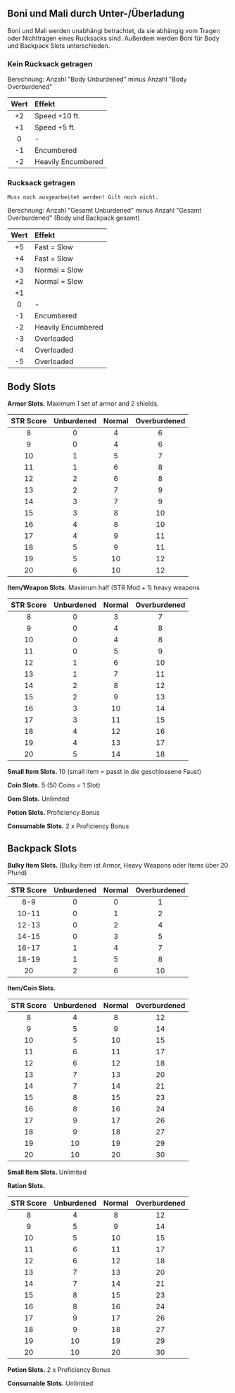

## Boni und Mali durch Unter-/Überladung

Boni und Mali werden unabhängi betrachtet, da sie abhängig vom Tragen oder Nichttragen eines Rucksacks sind. Außerdem werden Boni für Body und Backpack Slots unterschieden.

### Kein Rucksack getragen

Berechnung: Anzahl "Body Unburdened" minus Anzahl "Body Overburdened"

| Wert | Effekt             |
| :--: | :----------------- |
|  +2  | Speed +10 ft.      |
|  +1  | Speed +5 ft.       |
|  0   | -                  |
|  -1  | Encumbered         |
|  -2  | Heavily Encumbered |


### Rucksack getragen

    Muss noch ausgearbeitet werden! Gilt noch nicht.

Berechnung: Anzahl "Gesamt Unburdened" minus Anzahl "Gesamt Overburdened" (Body und Backpack gesamt)

| Wert | Effekt             |
| :--: | :----------------- |
|  +5  | Fast = Slow        |
|  +4  | Fast = Slow        |
|  +3  | Normal = Slow      |
|  +2  | Normal = Slow      |
|  +1  |                    |
|  0   | -                  |
|  -1  | Encumbered         |
|  -2  | Heavily Encumbered |
|  -3  | Overloaded         |
|  -4  | Overloaded         |
|  -5  | Overloaded         |


## Body Slots

**Armor Slots.** Maximum 1 set of armor and 2 shields.

| STR Score | Unburdened | Normal | Overburdened |
| :-------: | :--------: | :----: | :----------: |
|     8     |     0      |   4    |      6       |
|     9     |     0      |   4    |      6       |
|    10     |     1      |   5    |      7       |
|    11     |     1      |   6    |      8       |
|    12     |     2      |   6    |      8       |
|    13     |     2      |   7    |      9       |
|    14     |     3      |   7    |      9       |
|    15     |     3      |   8    |      10      |
|    16     |     4      |   8    |      10      |
|    17     |     4      |   9    |      11      |
|    18     |     5      |   9    |      11      |
|    19     |     5      |   10   |      12      |
|    20     |     6      |   10   |      12      |

**Item/Weapon Slots.** Maximum half (STR Mod + 1) heavy weapons

| STR Score | Unburdened | Normal | Overburdened |
| :-------: | :--------: | :----: | :----------: |
|     8     |     0      |   3    |      7       |
|     9     |     0      |   4    |      8       |
|    10     |     0      |   4    |      8       |
|    11     |     0      |   5    |      9       |
|    12     |     1      |   6    |      10      |
|    13     |     1      |   7    |      11      |
|    14     |     2      |   8    |      12      |
|    15     |     2      |   9    |      13      |
|    16     |     3      |   10   |      14      |
|    17     |     3      |   11   |      15      |
|    18     |     4      |   12   |      16      |
|    19     |     4      |   13   |      17      |
|    20     |     5      |   14   |      18      |


**Small Item Slots.** 10 (small item = passt in die geschlossene Faust)

**Coin Slots.** 5 (50 Coins = 1 Slot)

**Gem Slots.** Unlimited

**Potion Slots.** Proficiency Bonus

**Consumable Slots.** 2 x Proficiency Bonus


## Backpack Slots

**Bulky Item Slots.** (Bulky Item ist Armor, Heavy Weapons oder Items über 20 Pfund)

| STR Score | Unburdened | Normal | Overburdened |
| :-------: | :--------: | :----: | :----------: |
|    8-9    |     0      |   0    |      1       |
|   10-11   |     0      |   1    |      2       |
|   12-13   |     0      |   2    |      4       |
|   14-15   |     0      |   3    |      5       |
|   16-17   |     1      |   4    |      7       |
|   18-19   |     1      |   5    |      8       |
|    20     |     2      |   6    |      10      |


**Item/Coin Slots.**

| STR Score | Unburdened | Normal | Overburdened |
| :-------: | :--------: | :----: | :----------: |
|     8     |     4      |   8    |      12      |
|     9     |     5      |   9    |      14      |
|    10     |     5      |   10   |      15      |
|    11     |     6      |   11   |      17      |
|    12     |     6      |   12   |      18      |
|    13     |     7      |   13   |      20      |
|    14     |     7      |   14   |      21      |
|    15     |     8      |   15   |      23      |
|    16     |     8      |   16   |      24      |
|    17     |     9      |   17   |      26      |
|    18     |     9      |   18   |      27      |
|    19     |     10     |   19   |      29      |
|    20     |     10     |   20   |      30      |

**Small Item Slots.** Unlimited

**Ration Slots.**

| STR Score | Unburdened | Normal | Overburdened |
| :-------: | :--------: | :----: | :----------: |
|     8     |     4      |   8    |      12      |
|     9     |     5      |   9    |      14      |
|    10     |     5      |   10   |      15      |
|    11     |     6      |   11   |      17      |
|    12     |     6      |   12   |      18      |
|    13     |     7      |   13   |      20      |
|    14     |     7      |   14   |      21      |
|    15     |     8      |   15   |      23      |
|    16     |     8      |   16   |      24      |
|    17     |     9      |   17   |      26      |
|    18     |     9      |   18   |      27      |
|    19     |     10     |   19   |      29      |
|    20     |     10     |   20   |      30      |

**Potion Slots.** 2 x Proficiency Bonus

**Consumable Slots.** Unlimited